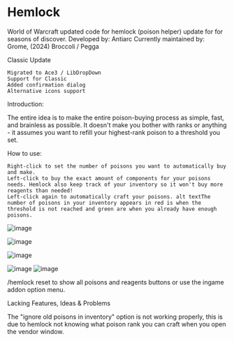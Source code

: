 # Hemlock
World of Warcraft updated code for hemlock (poison helper) update for for seasons of discover.
Developed by: Antiarc
Currently maintained by: Grome, (2024) Broccoli / Pegga 

Classic Update

    Migrated to Ace3 / LibDropDown
    Support for Classic
    Added confirmation dialog
    Alternative icons support

Introduction:

The entire idea is to make the entire poison-buying process as simple, fast, and brainless as possible. It doesn't make you bother with ranks or anything - it assumes you want to refill your highest-rank poison to a threshold you set.

How to use:

    Right-click to set the number of poisons you want to automatically buy and make.
    Left-click to buy the exact amount of components for your poisons needs. Hemlock also keep track of your inventory so it won't buy more reagents than needed!
    Left-click again to automatically craft your poisons. alt textThe number of poisons in your inventory appears in red is when the threshold is not reached and green are when you already have enough poisons. 


![image](https://github.com/user-attachments/assets/e249d40e-3d44-4da2-8dd6-6a7a42a70938)

![image](https://github.com/user-attachments/assets/39e70a18-0d52-45f6-af54-7a21e1c25c0c)

![image](https://github.com/user-attachments/assets/299c0752-5de2-4205-909f-1ba6528223ec)

![image](https://github.com/user-attachments/assets/2620c65f-0e92-4cc9-9c77-530cd5c4b6d1)
![image](https://github.com/user-attachments/assets/d3174282-f895-4746-b269-4944fbe8dc66)


/hemlock reset to show all poisons and reagents buttons or use the ingame addon option menu.

Lacking Features, Ideas & Problems

The "ignore old poisons in inventory" option is not working properly, this is due to hemlock not knowing what poison rank you can craft when you open the vendor window.
